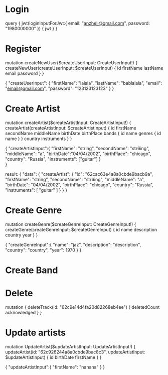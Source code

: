 # Login 

query {
    jwt(loginInputForJwt:{
    email: "anzheli@gmail.com", password: "1980000000"
    }) {
    jwt
    }
}

# Register

mutation createNewUser($createUserInput: CreateUserInput!) {
    createNewUser(createUserInput: $createUserInput) {
        id
        firstName
        lastName
        email
        password
    }
}

{
    "createUserInput": {
        "firstName": "lalala",
        "lastName": "bablalala",
        "email": "email@gmail.com",
        "password": "123123123123"
    }
}

# Create Artist

mutation createArtist($createArtistInput: CreateArtistInput!) {
createArtist(createArtistInput: $createArtistInput) {
id
firstName
secondName
middleName
birthDate
birthPlace
bands {
id
name
genres {
id
name
}
}
country
instruments
}
}

{ "createArtistInput":{
"firstName": "string",
"secondName": "str6ing",
"middleName": "a",
"birthDate":"04/04/2002",
"birthPlace": "chicago",
"country": "Russia",
"instruments": ["guitar"]
}   
}

result:
{
"data": {
"createArtist": {
"id": "62cac63e4a8a0cbde9bacb9a",
"firstName": "string",
"secondName": "str6ing",
"middleName": "a",
"birthDate": "04/04/2002",
"birthPlace": "chicago",
"country": "Russia",
"instruments": [
"guitar"
]
}
}
}

# Create Genre

mutation createGenre($createGenreInput: CreateGenreInput!) {
createGenre(createGenreInput: $createGenreInput) {
id
name
description
country
year
}
}

{ "createGenreInput":{
"name": "jaz",
"description": "description",
"country": "country",
"year": 1970
}
}


# Create Band


# Delete 

mutation {
deleteTrack(id: "62c9e14d4fa20d82268eb4ee") {
deletedCount
acknowledged
}
}

# Update artists

mutation UpdateArtist($updateArtistInput: UpdateArtistInput!) {
updateArtist(id: "62c926244a8a0cbde9bac8c3", updateArtistInput: $updateArtistInput) {
id
birthDate
firstName
}
}

{ "updateArtistInput":{
"firstName": "nanana"
}
}